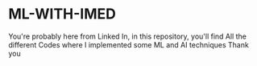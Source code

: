# ML-WITH-IMED
You're probably here from Linked In,
in this repository, you'll find All the different Codes where I implemented some ML and AI techniques 
Thank you
